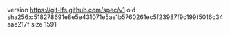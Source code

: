 version https://git-lfs.github.com/spec/v1
oid sha256:c518278691e8e5e431071e5ae1b5760261ec5f23987f9c199f5016c34aae217f
size 1591
